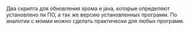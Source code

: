 Два скрипта для обновления хрома и java, которые определяют установлено ли ПО, а так же версию установленных программ. По аналогии с моими можно сделать практически для любых программ.